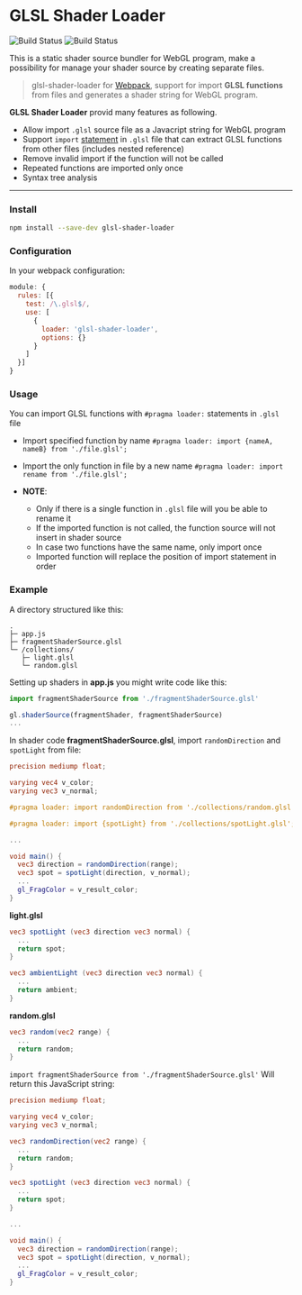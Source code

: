 # GLSL Shader Loader
![Build Status](https://travis-ci.org/migalooo/glsl-shader-loader.svg?branch=master) ![Build Status](https://img.shields.io/badge/node-%3E%3D%20v6.0.0-blue.svg)

This is a static shader source bundler for WebGL program, make a possibility for manage your shader source by creating separate files.
> glsl-shader-loader for [Webpack](https://webpack.js.org/concepts/), support for import **GLSL functions** from files and generates a shader string for WebGL program.

**GLSL Shader Loader** provid many features as following.
- Allow import `.glsl` source file as a Javacript string for WebGL program 
- Support `import` [statement](#usage) in `.glsl` file that can extract GLSL functions from other files (includes nested reference)
- Remove invalid import if the function will not be called 
- Repeated functions are imported only once
- Syntax tree analysis

---

### Install
```bash
npm install --save-dev glsl-shader-loader
```

### Configuration
In your webpack configuration:
```js
module: {
  rules: [{
    test: /\.glsl$/,
    use: [
      { 
        loader: 'glsl-shader-loader',
        options: {}  
      }
    ]
  }]
}
```

### Usage
You can import GLSL functions with `#pragma loader:` statements in `.glsl` file
- Import specified function by name
  `#pragma loader: import {nameA, nameB} from './file.glsl';`

- Import the only function in file by a new name
  `#pragma loader: import rename from './file.glsl';`

- **NOTE**:
  - Only if there is a single function in `.glsl` file will you be able to rename it 
  - If the imported function is not called, the function source will not insert in shader source
  - In case two functions have the same name, only import once
  - Imported function will replace the position of import statement in order

### Example

A directory structured like this:
```
.
├─ app.js 
├─ fragmentShaderSource.glsl 
└─ /collections/
   ├─ light.glsl 
   └─ random.glsl
```

Setting up shaders in **app.js** you might write code like this:
```js
import fragmentShaderSource from './fragmentShaderSource.glsl'

gl.shaderSource(fragmentShader, fragmentShaderSource)
...
```


In shader code **fragmentShaderSource.glsl**, import `randomDirection` and `spotLight` from file:
```glsl
precision mediump float;

varying vec4 v_color;
varying vec3 v_normal;

#pragma loader: import randomDirection from './collections/random.glsl';

#pragma loader: import {spotLight} from './collections/spotLight.glsl';

...

void main() {
  vec3 direction = randomDirection(range);
  vec3 spot = spotLight(direction, v_normal);
  ...
  gl_FragColor = v_result_color;
}
```

**light.glsl**
```glsl
vec3 spotLight (vec3 direction vec3 normal) {
  ...
  return spot;
}

vec3 ambientLight (vec3 direction vec3 normal) {
  ...
  return ambient;
}
```

**random.glsl**
```glsl
vec3 random(vec2 range) {
  ...
  return random;
}
```

`import fragmentShaderSource from './fragmentShaderSource.glsl'` Will return this JavaScript string:
```glsl
precision mediump float;

varying vec4 v_color;
varying vec3 v_normal;

vec3 randomDirection(vec2 range) {
  ...
  return random;
}

vec3 spotLight (vec3 direction vec3 normal) {
  ...
  return spot;
}

...

void main() {
  vec3 direction = randomDirection(range);
  vec3 spot = spotLight(direction, v_normal);
  ...
  gl_FragColor = v_result_color;
}

```
